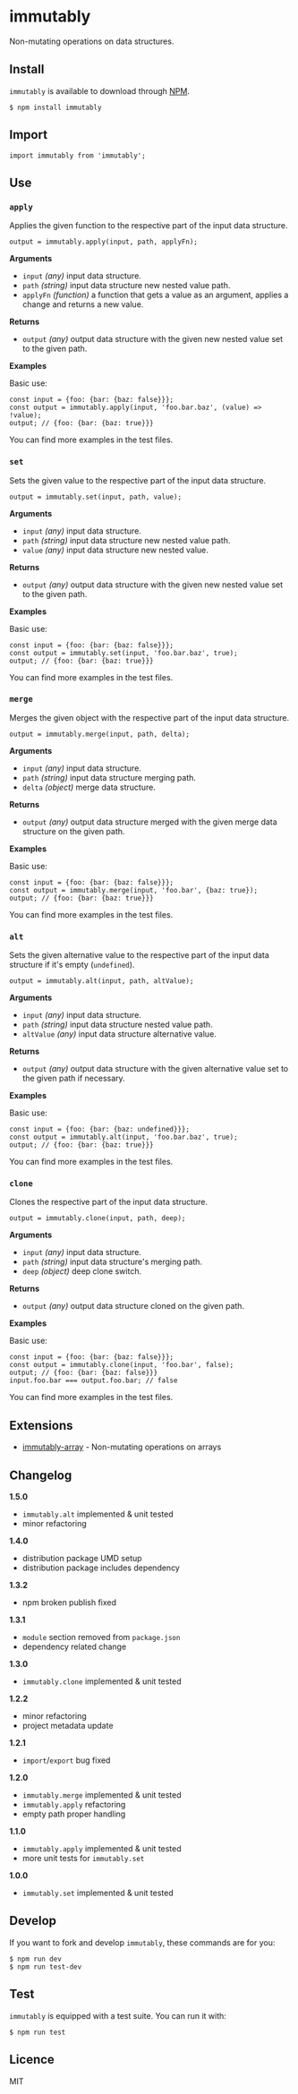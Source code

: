 # immutably

Non-mutating operations on data structures.

## Install

`immutably` is available to download through [NPM](https://www.npmjs.com/package/immutably).
```
$ npm install immutably
```

## Import

```
import immutably from 'immutably';
```

## Use

### `apply`

Applies the given function to the respective part of the input data structure.

```
output = immutably.apply(input, path, applyFn);
```

**Arguments**

* `input` *(any)* input data structure.
* `path` *(string)* input data structure new nested value path.
* `applyFn` *(function)* a function that gets a value as an argument, applies a change and returns a new value.

**Returns**

* `output` *(any)* output data structure with the given new nested value set to the given path.

**Examples**

Basic use:
```
const input = {foo: {bar: {baz: false}}};
const output = immutably.apply(input, 'foo.bar.baz', (value) => !value);
output; // {foo: {bar: {baz: true}}}
```

You can find more examples in the test files.

### `set`

Sets the given value to the respective part of the input data structure.

```
output = immutably.set(input, path, value);
```

**Arguments**

* `input` *(any)* input data structure.
* `path` *(string)* input data structure new nested value path.
* `value` *(any)* input data structure new nested value.

**Returns**

* `output` *(any)* output data structure with the given new nested value set to the given path.

**Examples**

Basic use:
```
const input = {foo: {bar: {baz: false}}};
const output = immutably.set(input, 'foo.bar.baz', true);
output; // {foo: {bar: {baz: true}}}
```

You can find more examples in the test files.

### `merge`

Merges the given object with the respective part of the input data structure.

```
output = immutably.merge(input, path, delta);
```

**Arguments**

* `input` *(any)* input data structure.
* `path` *(string)* input data structure merging path.
* `delta` *(object)* merge data structure.

**Returns**

* `output` *(any)* output data structure merged with the given merge data structure on the given path.

**Examples**

Basic use:
```
const input = {foo: {bar: {baz: false}}};
const output = immutably.merge(input, 'foo.bar', {baz: true});
output; // {foo: {bar: {baz: true}}}
```

You can find more examples in the test files.

### `alt`

Sets the given alternative value to the respective part of the input data structure if it's empty (`undefined`).

```
output = immutably.alt(input, path, altValue);
```

**Arguments**

* `input` *(any)* input data structure.
* `path` *(string)* input data structure nested value path.
* `altValue` *(any)* input data structure alternative value.

**Returns**

* `output` *(any)* output data structure with the given alternative value set to the given path if necessary.

**Examples**

Basic use:
```
const input = {foo: {bar: {baz: undefined}}};
const output = immutably.alt(input, 'foo.bar.baz', true);
output; // {foo: {bar: {baz: true}}}
```

You can find more examples in the test files.

### `clone`

Clones the respective part of the input data structure.

```
output = immutably.clone(input, path, deep);
```

**Arguments**

* `input` *(any)* input data structure.
* `path` *(string)* input data structure's merging path.
* `deep` *(object)* deep clone switch.

**Returns**

* `output` *(any)* output data structure cloned on the given path.

**Examples**

Basic use:
```
const input = {foo: {bar: {baz: false}}};
const output = immutably.clone(input, 'foo.bar', false);
output; // {foo: {bar: {baz: false}}}
input.foo.bar === output.foo.bar; // false
```

You can find more examples in the test files.

## Extensions

* [immutably-array](https://www.npmjs.com/package/immutably-array) - Non-mutating operations on arrays

## Changelog

**1.5.0**

* `immutably.alt` implemented & unit tested
* minor refactoring

**1.4.0**

* distribution package UMD setup
* distribution package includes dependency

**1.3.2**

* npm broken publish fixed

**1.3.1**

* `module` section removed from `package.json`
* dependency related change

**1.3.0**

* `immutably.clone` implemented & unit tested

**1.2.2**

* minor refactoring
* project metadata update

**1.2.1**

* `import`/`export` bug fixed

**1.2.0**

* `immutably.merge` implemented & unit tested
* `immutably.apply` refactoring
* empty path proper handling

**1.1.0**

* `immutably.apply` implemented & unit tested
* more unit tests for `immutably.set`

**1.0.0**

* `immutably.set` implemented & unit tested

## Develop

If you want to fork and develop `immutably`, these commands are for you:
```
$ npm run dev
$ npm run test-dev
```

## Test

`immutably` is equipped with a test suite. You can run it with:
```
$ npm run test
```

## Licence

MIT
